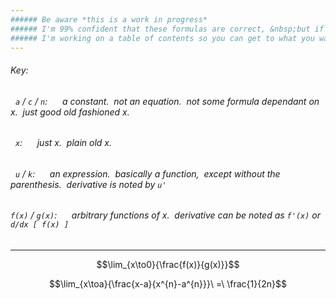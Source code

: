 ```yaml
---
###### Be aware *this is a work in progress*
###### I'm 99% confident that these formulas are correct, &nbsp;but if they aren't and you use them and get something wrong it's not my fault, &nbsp;you're the one who chose to use this.
###### I'm working on a table of contents so you can get to what you want to see faster
---
```

###### Key:
###### &nbsp;&nbsp;`a` / `c` / `n`:&nbsp;&nbsp;&nbsp;&nbsp;&nbsp; a constant. &nbsp;not an equation. &nbsp;not some formula dependant on x. &nbsp;just good old fashioned x.
###### &nbsp;&nbsp;`x`:&nbsp;&nbsp;&nbsp;&nbsp;&nbsp; just x. &nbsp;plain old x.
###### &nbsp;&nbsp;`u` / `k`:&nbsp;&nbsp;&nbsp;&nbsp;&nbsp; an expression. &nbsp;basically a function, &nbsp;except without the parenthesis. &nbsp;derivative is noted by `u'`
###### `f(x)` / `g(x)`:&nbsp;&nbsp;&nbsp;&nbsp;&nbsp; arbitrary functions of x. &nbsp;derivative can be noted as `f'(x)` or `d/dx [ f(x) ]`
---

$$\lim_{x\to0}{\frac{f(x)}{g(x)}}$$


$$\lim_{x\toa}{\frac{x-a}{x^{n}-a^{n}}}\ =\ \frac{1}{2n}$$
